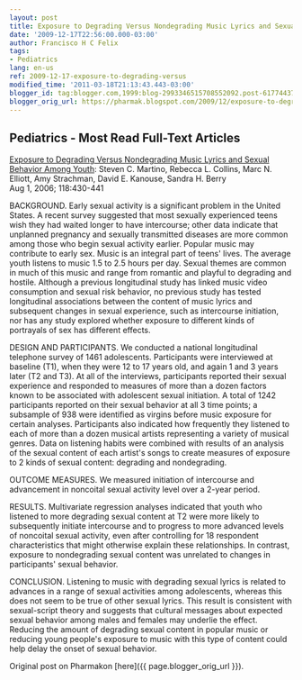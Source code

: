 ```yaml
---
layout: post
title: Exposure to Degrading Versus Nondegrading Music Lyrics and Sexual Behavior Among Youth
date: '2009-12-17T22:56:00.000-03:00'
author: Francisco H C Felix
tags:
- Pediatrics
lang: en-us
ref: 2009-12-17-exposure-to-degrading-versus
modified_time: '2011-03-18T21:13:43.443-03:00'
blogger_id: tag:blogger.com,1999:blog-2993346515708552092.post-617744373377580200
blogger_orig_url: https://pharmak.blogspot.com/2009/12/exposure-to-degrading-versus.html
---
```


## Pediatrics - Most Read Full-Text Articles

[Exposure to Degrading Versus Nondegrading Music Lyrics and Sexual Behavior Among Youth](https://doi.org/10.1542/peds.2006-0131): Steven C. Martino, Rebecca L. Collins, Marc N. Elliott, Amy Strachman, David E. Kanouse, Sandra H. Berry  
Aug 1, 2006; 118:430-441  
<!--more-->

BACKGROUND. Early sexual activity is a significant problem in the United States. A recent survey suggested that most sexually experienced teens wish they had waited longer to have intercourse; other data indicate that unplanned pregnancy and sexually transmitted diseases are more common among those who begin sexual activity earlier. Popular music may contribute to early sex. Music is an integral part of teens' lives. The average youth listens to music 1.5 to 2.5 hours per day. Sexual themes are common in much of this music and range from romantic and playful to degrading and hostile. Although a previous longitudinal study has linked music video consumption and sexual risk behavior, no previous study has tested longitudinal associations between the content of music lyrics and subsequent changes in sexual experience, such as intercourse initiation, nor has any study explored whether exposure to different kinds of portrayals of sex has different effects.

DESIGN AND PARTICIPANTS. We conducted a national longitudinal telephone survey of 1461 adolescents. Participants were interviewed at baseline (T1), when they were 12 to 17 years old, and again 1 and 3 years later (T2 and T3). At all of the interviews, participants reported their sexual experience and responded to measures of more than a dozen factors known to be associated with adolescent sexual initiation. A total of 1242 participants reported on their sexual behavior at all 3 time points; a subsample of 938 were identified as virgins before music exposure for certain analyses. Participants also indicated how frequently they listened to each of more than a dozen musical artists representing a variety of musical genres. Data on listening habits were combined with results of an analysis of the sexual content of each artist's songs to create measures of exposure to 2 kinds of sexual content: degrading and nondegrading.

OUTCOME MEASURES. We measured initiation of intercourse and advancement in noncoital sexual activity level over a 2-year period.

RESULTS. Multivariate regression analyses indicated that youth who listened to more degrading sexual content at T2 were more likely to subsequently initiate intercourse and to progress to more advanced levels of noncoital sexual activity, even after controlling for 18 respondent characteristics that might otherwise explain these relationships. In contrast, exposure to nondegrading sexual content was unrelated to changes in participants' sexual behavior.

CONCLUSION. Listening to music with degrading sexual lyrics is related to advances in a range of sexual activities among adolescents, whereas this does not seem to be true of other sexual lyrics. This result is consistent with sexual-script theory and suggests that cultural messages about expected sexual behavior among males and females may underlie the effect. Reducing the amount of degrading sexual content in popular music or reducing young people's exposure to music with this type of content could help delay the onset of sexual behavior.

Original post on Pharmakon [here]({{ page.blogger_orig_url }}).
